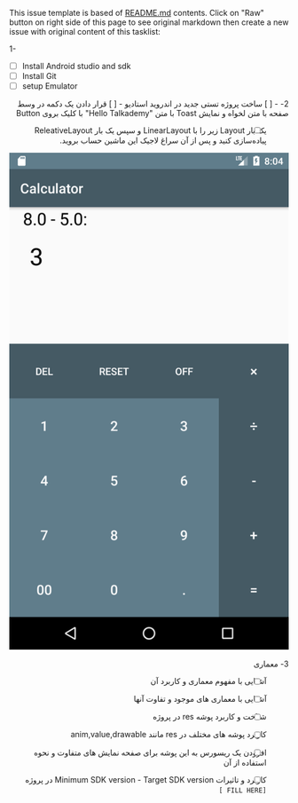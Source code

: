 This issue template is based of [README.md](README.md) contents.
Click on "Raw" button on right side of this page to see original markdown then create a new issue with original content of this tasklist:


1- 
- [ ] Install Android studio and sdk
- [ ] Install Git
- [ ] setup Emulator

<div dir="rtl" align='right'>
2- 
- [ ]   ساخت پروژه تستی جدید در اندروید استادیو    
- [ ]   قرار دادن یک دکمه در وسط صفحه با متن لخواه و نمایش Toast با متن "Hello Talkademy" با کلیک بروی Button

- [ ]   یک بار Layout زیر را با LinearLayout و سپس یک بار ReleativeLayout پیاده‌سازی کنید و پس از آن سراغ لاجیک این ماشین حساب بروید.    
  
![alt text](./images/s1.png)


3- معماری



- [ ]   آشنایی با مفهوم معماری و کاربرد آن      &nbsp;&nbsp;&nbsp;&nbsp; 

- [ ]   آشنایی با معماری های موجود و تفاوت آنها 

- [ ]   شناخت  و کاربرد پوشه res  در پروژه  

- [ ]   کاربرد پوشه های مختلف در res مانند anim,value,drawable 

- [ ]   افزودن یک ریسورس به این پوشه برای صفحه نمایش های متفاوت و نحوه استفاده از آن 

- [ ]   کاربرد و تاثیرات Minimum SDK version - Target SDK version در پروژه    `[FILL HERE ]`
</div>


